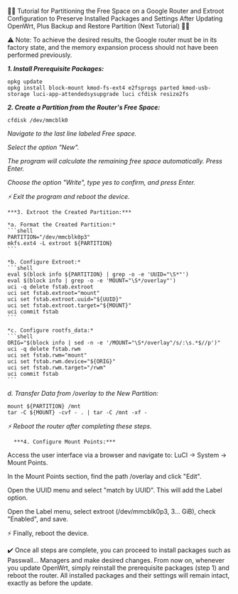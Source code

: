 🔽🔽 Tutorial for Partitioning the Free Space on a Google Router and Extroot Configuration to Preserve Installed Packages and Settings After Updating OpenWrt, Plus Backup and Restore Partition (Next Tutorial) 🔽🔽

⚠️ Note: To achieve the desired results, the Google router must be in its factory state, and the memory expansion process should not have been performed previously.

***1. Install Prerequisite Packages:***
```shell
opkg update
opkg install block-mount kmod-fs-ext4 e2fsprogs parted kmod-usb-storage luci-app-attendedsysupgrade luci cfdisk resize2fs
```
  ***2. Create a Partition from the Router's Free Space:***
  ```shell
  cfdisk /dev/mmcblk0
  ```

  *Navigate to the last line labeled Free space.*

  *Select the option "New".*

  *The program will calculate the remaining free space automatically. Press Enter.*

  *Choose the option "Write", type yes to confirm, and press Enter.*

  *⚡ Exit the program and reboot the device.*

    ***3. Extroot the Created Partition:***

    *a. Format the Created Partition:*
    ```shell
    PARTITION="/dev/mmcblk0p3"
    mkfs.ext4 -L extroot ${PARTITION}
    ```

    *b. Configure Extroot:*
    ```shell
    eval $(block info ${PARTITION} | grep -o -e 'UUID="\S*"')
    eval $(block info | grep -o -e 'MOUNT="\S*/overlay"')
    uci -q delete fstab.extroot
    uci set fstab.extroot="mount"
    uci set fstab.extroot.uuid="${UUID}"
    uci set fstab.extroot.target="${MOUNT}"
    uci commit fstab
    ```

    *c. Configure rootfs_data:*
    ```shell
    ORIG="$(block info | sed -n -e '/MOUNT="\S*/overlay"/s/:\s.*$//p')"
    uci -q delete fstab.rwm
    uci set fstab.rwm="mount"
    uci set fstab.rwm.device="${ORIG}"
    uci set fstab.rwm.target="/rwm"
    uci commit fstab
    ```

*d. Transfer Data from /overlay to the New Partition:*
```shell
mount ${PARTITION} /mnt
tar -C ${MOUNT} -cvf - . | tar -C /mnt -xf -
```

*⚡ Reboot the router after completing these steps.*

      ***4. Configure Mount Points:***
Access the user interface via a browser and navigate to: LuCI → System → Mount Points.

In the Mount Points section, find the path /overlay and click "Edit".

Open the UUID menu and select "match by UUID". This will add the Label option.

Open the Label menu, select extroot (/dev/mmcblk0p3, 3... GiB), check "Enabled", and save.

⚡ Finally, reboot the device.

✔️ Once all steps are complete, you can proceed to install packages such as Passwall... Managers and make desired changes. From now on, whenever you update OpenWrt, simply reinstall the prerequisite packages (step 1) and reboot the router. All installed packages and their settings will remain intact, exactly as before the update.



